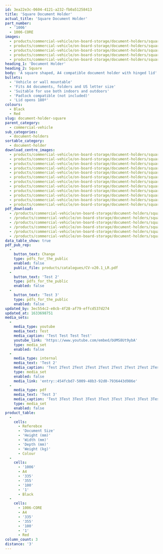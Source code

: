 ```yaml
---
id: 3ea22e3c-0604-4121-a232-fb0a51258413
title: 'Square Document Holder'
actual_title: 'Square Document Holder'
part_number:
  - '1006'
  - 1006-CORE
images:
  - products/commercial-vehicle/on-board-storage/document-holders/square/images-lr/Product_Image_776x776_(518x518_focus_area)-1006_01.jpg
  - products/commercial-vehicle/on-board-storage/document-holders/square/images-lr/Product_Image_776x776_(518x518_focus_area)-1006_02.jpg
  - products/commercial-vehicle/on-board-storage/document-holders/square/images-lr/Product_Image_776x776_(518x518_focus_area)-1006_03.jpg
  - products/commercial-vehicle/on-board-storage/document-holders/square/images-lr/Product_Image_776x776_(518x518_focus_area)-1006-CORE_01.jpg
  - products/commercial-vehicle/on-board-storage/document-holders/square/images-lr/Product_Image_776x776_(518x518_focus_area)-1006-CORE_02.jpg
heading_1: 'Document Holder'
heading_2: Square
body: 'A square shaped, A4 compatible document holder with hinged lid'
bullets:
  - 'Vehicle or wall mountable'
  - 'Fits A4 documents, folders and US letter size'
  - 'Suitable for use both indoors and outdoors'
  - 'Padlock compatible (not included)'
  - 'Lid opens 180º'
colours:
  - Black
  - Red
slug: document-holder-square
parent_category:
  - commercial-vehicle
sub_categories:
  - document-holders
sortable_category:
  - document-holder
download_centre_images:
  - products/commercial-vehicle/on-board-storage/document-holders/square/images-hr/1006-CORE_01.jpg
  - products/commercial-vehicle/on-board-storage/document-holders/square/images-hr/1006-CORE_02.jpg
  - products/commercial-vehicle/on-board-storage/document-holders/square/images-hr/1006-CORE_03.jpg
  - products/commercial-vehicle/on-board-storage/document-holders/square/images-hr/1006-CORE_04.jpg
  - products/commercial-vehicle/on-board-storage/document-holders/square/images-hr/1006-CORE_05.jpg
  - products/commercial-vehicle/on-board-storage/document-holders/square/images-hr/1006_01.jpg
  - products/commercial-vehicle/on-board-storage/document-holders/square/images-hr/1006_02.jpg
  - products/commercial-vehicle/on-board-storage/document-holders/square/images-hr/1006_03.jpg
  - products/commercial-vehicle/on-board-storage/document-holders/square/images-hr/1006_04-1633698674.jpg
  - products/commercial-vehicle/on-board-storage/document-holders/square/images-hr/1006_04.jpg
  - products/commercial-vehicle/on-board-storage/document-holders/square/images-hr/1006_05.jpg
  - products/commercial-vehicle/on-board-storage/document-holders/square/images-hr/1006_06.jpg
pdf_download:
  - /products/commercial-vehicle/on-board-storage/document-holders/square/images-hr/1006_01.jpg
  - /products/commercial-vehicle/on-board-storage/document-holders/square/images-hr/1006_02.jpg
  - /products/commercial-vehicle/on-board-storage/document-holders/square/images-hr/1006_03.jpg
  - /products/commercial-vehicle/on-board-storage/document-holders/square/images-hr/1006_04.jpg
  - /products/commercial-vehicle/on-board-storage/document-holders/square/images-hr/1006-CORE_01.jpg
  - /products/commercial-vehicle/on-board-storage/document-holders/square/images-hr/1006-CORE_02.jpg
data_table_show: true
pdf_pub_rep:
  -
    button_text: Change
    type: pdfs_for_the_public
    enabled: false
    public_file: products/catalogues/CV-v20.1_LR.pdf
  -
    button_text: 'Test 2'
    type: pdfs_for_the_public
    enabled: false
  -
    button_text: 'Test 3'
    type: pdfs_for_the_public
    enabled: false
updated_by: 3ec554c2-e8cb-4f28-af79-effcd537d274
updated_at: 1633698751
media_sets:
  -
    media_type: youtube
    media_text: Test
    media_caption: 'Test Test Test Test'
    youtube_link: 'https://www.youtube.com/embed/bUMS8Ut9ybA'
    type: media_set
    enabled: false
  -
    media_type: internal
    media_text: 'Test 2'
    media_caption: 'Test 2Test 2Test 2Test 2Test 2Test 2Test 2Test 2Test 2Test 2'
    type: media_set
    enabled: false
    media_link: 'entry::454fcbd7-5009-48b3-92d0-7936443d986e'
  -
    media_type: pdf
    media_text: 'Test 3'
    media_caption: 'Test 3Test 3Test 3Test 3Test 3Test 3Test 3Test 3Test 3Test 3Test 3Test 3Test 3'
    type: media_set
    enabled: false
product_table:
  -
    cells:
      - Referebce
      - 'Document Size'
      - 'Height (mm)'
      - 'Width (mm)'
      - 'Depth (mm)'
      - 'Weight (kg)'
      - Colour
  -
    cells:
      - '1006'
      - A4
      - '335'
      - '355'
      - '100'
      - '1'
      - Black
  -
    cells:
      - 1006-CORE
      - A4
      - '335'
      - '355'
      - '100'
      - '1'
      - Red
column_count: 3
distance: '3'
---
```

